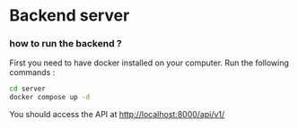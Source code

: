 # Backend server

### how to run the backend ?

First you need to have docker installed on your computer.
Run the following commands :

```bash
cd server
docker compose up -d
```

You should access the API at <http://localhost:8000/api/v1/>